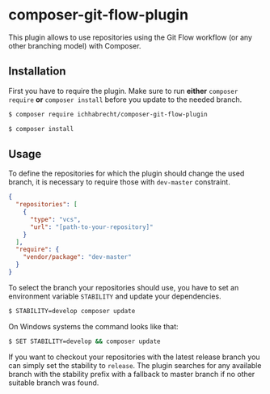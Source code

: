 # composer-git-flow-plugin

This plugin allows to use repositories using the Git Flow workflow (or any other branching model) with Composer.

## Installation

First you have to require the plugin. Make sure to run **either** `composer require` **or** `composer install` before you update to the 
needed branch.

```bash
$ composer require ichhabrecht/composer-git-flow-plugin
```

```bash
$ composer install
```

## Usage

To define the repositories for which the plugin should change the used branch, it is necessary to require those with
`dev-master` constraint.

```JSON
{
  "repositories": [
    {
      "type": "vcs",
      "url": "[path-to-your-repository]"
    }
  ],
  "require": {
    "vendor/package": "dev-master"
  }
}
```

To select the branch your repositories should use, you have to set an environment variable `STABILITY` and update your 
dependencies.

```bash
$ STABILITY=develop composer update
```

On Windows systems the command looks like that:

```bash
$ SET STABILITY=develop && composer update
```

If you want to checkout your repositories with the latest release branch you can simply set the stability to `release`.
The plugin searches for any available branch with the stability prefix with a fallback to master branch if no other 
suitable branch was found.
